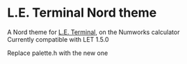 # L.E. Terminal Nord theme
A Nord theme for [L.E. Terminal](https://github.com/CacahueteSansSel/leterminal), on the Numworks calculator  
Currently compatible with LET 1.5.0

Replace palette.h with the new one
